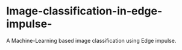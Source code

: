 # Image-classification-in-edge-impulse-
A Machine-Learning based image classification using Edge impulse.

